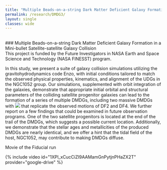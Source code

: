 ```yaml
---
title: "Multiple Beads-on-a-string Dark Matter Deficient Galaxy Formation in a Mini-bullet Satellite-satellite Galaxy Collision"
permalink: /research/DMDG3/
layout: single
classes: wide
---
```


<br/>
### Multiple Beads-on-a-string Dark Matter Deficient Galaxy Formation in a Mini-bullet Satellite-satellite Galaxy Collision
<br/>
This project is funded by the Future Investigators in NASA Earth and Space Science and Technology <a href="https://nspires.nasaprs.com/external/solicitations/summary!init.do?solId=%7b87947100-56AE-C4DC-C511-0349862D658A%7d&path=open" style="text-decoration:none" target="_blank">(NASA FINESST)</a> program.

In this study, we present a suite of galaxy collision simulations utilizing the gravitohydrodynamics code Enzo, with initial conditions tailored to match the observed physical properties, kinematics, and alignment of the UDGs in the NGC1052 group. 
Our simulations, supplemented with orbit integration of the galaxies, demonstrate that appropriate initial orbital and structural parameters of the colliding satellite progenitor galaxies can lead to the formation of a series of multiple DMDGs, including two massive DMDGs with <img src="https://render.githubusercontent.com/render/math?math=M_{\star} \geq 10^{8}\,{\rm M}_{\odot}"> that replicate the observed motions of DF2 and DF4. 
We further report on a few findings that could be examined in future observation programs. 
One of the two satellite progenitors is located at the end of the trail of the DMDGs, which suggests a possible current location. 
Additionally, we demonstrate that the stellar ages and metallicities of the produced DMDGs are nearly identical, and we offer a hint that the tidal field of the host, NGC1052, may contribute to making DMDGs diffuse.

Movie of the Fiducial run

{% include video id="1XPl_xCucCiZI9AAMamGnPytjnPHaZX2T" provider="google-drive" %}
